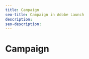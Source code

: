 ```yaml
---
title: Campaign
seo-title: Campaign in Adobe Launch
description: 
seo-description: 
---
```


# Campaign



